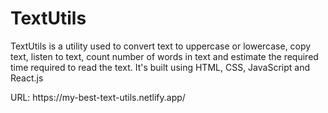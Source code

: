 <h1>TextUtils</h1>
<p>TextUtils is a utility used to convert text to uppercase or lowercase, copy text, listen to text, count number of words in text and estimate the required time required to read the text. It's built using HTML, CSS, JavaScript and React.js</p>
<p>URL: https://my-best-text-utils.netlify.app/ </p>
